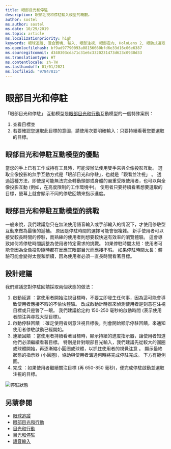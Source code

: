 ```yaml
---
title: 眼部目光和停駐
description: 眼部注視和停駐輸入模型的概觀。
author: sostel
ms.author: sostel
ms.date: 10/29/2019
ms.topic: article
ms.localizationpriority: high
keywords: 眼球追蹤, 混合實境, 輸入, 眼部注視, 眼部定向, HoloLens 2, 眼動式選取, Dwell, 混合實境頭戴式裝置, windows 混合實境頭戴式裝置, 虛擬實境頭戴式裝置, HoloLens, MRTK, 混合實境工具組, 設計
ms.openlocfilehash: bf9ad97790093a08156660bfd6e33d16c06e6387
ms.sourcegitcommit: d340303cda71c31e6c3320231473d623c0930d33
ms.translationtype: HT
ms.contentlocale: zh-TW
ms.lasthandoff: 01/01/2021
ms.locfileid: "97847815"
---
```

# <a name="eye-gaze-and-dwell"></a>眼部目光和停駐

「眼部目光和停駐」  互動模型是[眼部目光和行動](gaze-and-commit.md)互動模型的一個特殊案例：
1. 查看目標並 
2. 若要確認您選取此目標的意圖，請使用次要明確輸入：只要持續看著您要選取的目標。

## <a name="advantages-of-the-eye-gaze-and-dwell-interaction-model"></a>眼部目光和停駐互動模型的優點 

當您的手上已有工作或持有工具時，可能沒辦法使用雙手來與全像投影互動。
選取全像投影的無手互動方式是「眼部目光和停駐」，也就是「觀看並注視」  。 透過這種方法，即使是可能無法完全轉動頭部或身體的嚴重受限使用者，也可以與全像投影互動 (例如，在高度限制的工作環境中)。
使用者只要持續看著想要選取的目標，螢幕上就會顯示不同的停駐回饋來指示進度。

## <a name="challenges-of-the-eye-gaze-and-dwell-interaction-model"></a>眼部目光和停駐互動模型的挑戰

一般來說，我們建議您只在無法使用語音輸入或手部輸入的情況下，才使用停駐型互動來做為最後的遞補。 原因是停駐時間的選擇可能會很複雜。 新手使用者可以接受較長時間的停駐，而熟練的使用者則想要較快速有效率的瀏覽體驗。 這會導致如何將停駐時間調整為使用者特定需求的挑戰。
如果停駐時間太短：使用者可能會因為全像投影隨時都在反應其眼部目光而應接不暇。 如果停駐時間太長：體驗可能會變得太慢和斷續，因為使用者必須一直長時間看著目標。

## <a name="design-recommendations"></a>設計建議

我們建議您對停駐回饋採取兩個狀態的做法：
1. 啟動延遲  ：當使用者開始注視目標時，不要立即發生任何事，因為這可能會導致使用者應接不暇的不愉快體驗。 改成啟動計時器來偵測使用者是刻意在注視目標或只是瞥了一眼。
我們建議給定約 150-250 毫秒的啟動時間 (表示使用者關注與尋找大型目標)。  
2. 啟動停駐回饋  ：確定使用者刻意注視目標後，則會開始顯示停駐回饋，來通知使用者停駐啟動已經開始。 
3. 連續回饋  ：當使用者持續看著目標時，顯示持續的進度指示器，讓使用者知道他們必須繼續看著目標。 特別是針對眼部目光輸入，我們建議先從較大的圓圈或球體開始，再逐漸縮小圓圈或球體，以抓住使用者的視覺注意  。 顯示最終狀態的指示器 (小圓圈)，協助與使用者溝通何時將完成停駐完成。 下方有範例圖。 
4. 完成  ：如果使用者繼續關注目標 (再 650-850 毫秒)，便完成停駐啟動並選取注視的目標。

![停駐狀態](images/eyes_dwellstate_recommendation.png)<br>

## <a name="see-also"></a>另請參閱
* [眼球追蹤](eye-tracking.md)
* [眼部目光和行動](gaze-and-commit-eyes.md)
* [目光和行動](gaze-and-commit.md)
* [目光和停駐](gaze-and-dwell.md)
* [語音輸入](../out-of-scope/voice-design.md)
